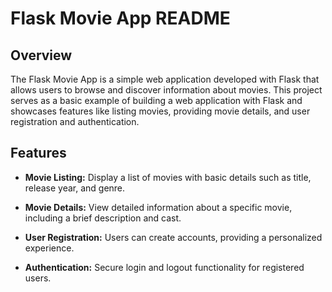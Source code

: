 # Flask Movie App README

## Overview

The Flask Movie App is a simple web application developed with Flask that allows users to browse and discover information about movies. 
This project serves as a basic example of building a web application with 
Flask and showcases features like listing movies, providing movie details, and user registration and authentication.

## Features

- **Movie Listing:** Display a list of movies with basic details such as title, release year, and genre.

- **Movie Details:** View detailed information about a specific movie, including a brief description and cast.

- **User Registration:** Users can create accounts, providing a personalized experience.

- **Authentication:** Secure login and logout functionality for registered users.
